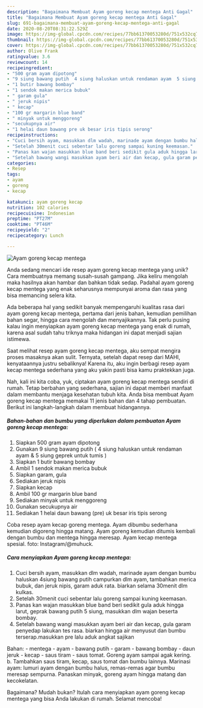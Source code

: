 ```yaml
---
description: "Bagaimana Membuat Ayam goreng kecap mentega Anti Gagal"
title: "Bagaimana Membuat Ayam goreng kecap mentega Anti Gagal"
slug: 691-bagaimana-membuat-ayam-goreng-kecap-mentega-anti-gagal
date: 2020-08-20T08:31:22.529Z
image: https://img-global.cpcdn.com/recipes/77bb61370053280d/751x532cq70/ayam-goreng-kecap-mentega-foto-resep-utama.jpg
thumbnail: https://img-global.cpcdn.com/recipes/77bb61370053280d/751x532cq70/ayam-goreng-kecap-mentega-foto-resep-utama.jpg
cover: https://img-global.cpcdn.com/recipes/77bb61370053280d/751x532cq70/ayam-goreng-kecap-mentega-foto-resep-utama.jpg
author: Olive Frank
ratingvalue: 3.6
reviewcount: 14
recipeingredient:
- "500 gram ayam dipotong"
- "9 siung bawang putih  4 siung haluskan untuk rendaman ayam  5 siung geprek untuk tumis "
- "1 butir bawang bombay"
- "1 sendok makan merica bubuk"
- " garam gula"
- " jeruk nipis"
- " kecap"
- "100 gr margarin blue band"
- " minyak untuk menggoreng"
- "secukupnya air"
- "1 helai daun bawang pre uk besar iris tipis serong"
recipeinstructions:
- "Cuci bersih ayam, masukkan dlm wadah, marinade ayam dengan bumbu haluskan 4siung bawang putih campurkan dlm ayam, tambahkan merica bubuk, dan jeruk nipis, garam aduk rata. biarkan selama 30menit dlm kulkas."
- "Setelah 30menit cuci sebentar lalu goreng sampai kuning keemasan."
- "Panas kan wajan masukkan blue band beri sedikit gula aduk hingga larut, geprak bawang putih 5 siung, masukkan dlm wajan beserta bombay."
- "Setelah bawang wangi masukkan ayam beri air dan kecap, gula garam penyedap lakukan tes rasa. biarkan hingga air menyusut dan bumbu terserap.masukkan pre lalu aduk angkat sajikan"
categories:
- Resep
tags:
- ayam
- goreng
- kecap

katakunci: ayam goreng kecap 
nutrition: 102 calories
recipecuisine: Indonesian
preptime: "PT27M"
cooktime: "PT46M"
recipeyield: "2"
recipecategory: Lunch

---
```



![Ayam goreng kecap mentega](https://img-global.cpcdn.com/recipes/77bb61370053280d/751x532cq70/ayam-goreng-kecap-mentega-foto-resep-utama.jpg)

Anda sedang mencari ide resep ayam goreng kecap mentega yang unik? Cara membuatnya memang susah-susah gampang. Jika keliru mengolah maka hasilnya akan hambar dan bahkan tidak sedap. Padahal ayam goreng kecap mentega yang enak seharusnya mempunyai aroma dan rasa yang bisa memancing selera kita.

Ada beberapa hal yang sedikit banyak mempengaruhi kualitas rasa dari ayam goreng kecap mentega, pertama dari jenis bahan, kemudian pemilihan bahan segar, hingga cara mengolah dan menyajikannya. Tak perlu pusing kalau ingin menyiapkan ayam goreng kecap mentega yang enak di rumah, karena asal sudah tahu triknya maka hidangan ini dapat menjadi sajian istimewa.

Saat melihat resep ayam goreng kecap mentega, aku sempat mengira proses masaknya akan sulit. Ternyata, setelah dapat resep dari MAHI, kenyataannya justru sebaliknya! Karena itu, aku ingin berbagi resep ayam kecap mentega sederhana yang aku yakin pasti bisa kamu praktekkan juga.


Nah, kali ini kita coba, yuk, ciptakan ayam goreng kecap mentega sendiri di rumah. Tetap berbahan yang sederhana, sajian ini dapat memberi manfaat dalam membantu menjaga kesehatan tubuh kita. Anda bisa membuat Ayam goreng kecap mentega memakai 11 jenis bahan dan 4 tahap pembuatan. Berikut ini langkah-langkah dalam membuat hidangannya.

<!--inarticleads1-->

##### Bahan-bahan dan bumbu yang diperlukan dalam pembuatan Ayam goreng kecap mentega:

1. Siapkan 500 gram ayam dipotong
1. Gunakan 9 siung bawang putih ( 4 siung haluskan untuk rendaman ayam &amp; 5 siung geprek untuk tumis )
1. Siapkan 1 butir bawang bombay
1. Ambil 1 sendok makan merica bubuk
1. Siapkan  garam, gula
1. Sediakan  jeruk nipis
1. Siapkan  kecap
1. Ambil 100 gr margarin blue band
1. Sediakan  minyak untuk menggoreng
1. Gunakan secukupnya air
1. Sediakan 1 helai daun bawang (pre) uk besar iris tipis serong


Coba resep ayam kecap goreng mentega. Ayam dibumbu sederhana kemudian digoreng hingga matang. Ayam goreng kemudian ditumis kembali dengan bumbu dan mentega hingga meresap. Ayam kecap mentega spesial. foto: Instagram/@muhuck. 

<!--inarticleads2-->

##### Cara menyiapkan Ayam goreng kecap mentega:

1. Cuci bersih ayam, masukkan dlm wadah, marinade ayam dengan bumbu haluskan 4siung bawang putih campurkan dlm ayam, tambahkan merica bubuk, dan jeruk nipis, garam aduk rata. biarkan selama 30menit dlm kulkas.
1. Setelah 30menit cuci sebentar lalu goreng sampai kuning keemasan.
1. Panas kan wajan masukkan blue band beri sedikit gula aduk hingga larut, geprak bawang putih 5 siung, masukkan dlm wajan beserta bombay.
1. Setelah bawang wangi masukkan ayam beri air dan kecap, gula garam penyedap lakukan tes rasa. biarkan hingga air menyusut dan bumbu terserap.masukkan pre lalu aduk angkat sajikan


Bahan: - mentega - ayam - bawang putih - garam - bawang bombay - daun jeruk - kecap - saus tiram - saus tomat. Goreng ayam sampai agak kering. b. Tambahkan saus tiram, kecap, saus tomat dan bumbu lainnya. Marinasi ayam: lumuri ayam dengan bumbu halus, remas-remas agar bumbu meresap sempurna. Panaskan minyak, goreng ayam hingga matang dan kecokelatan. 

Bagaimana? Mudah bukan? Itulah cara menyiapkan ayam goreng kecap mentega yang bisa Anda lakukan di rumah. Selamat mencoba!
